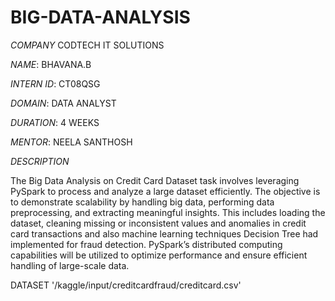 # BIG-DATA-ANALYSIS

*COMPANY* CODTECH IT SOLUTIONS

*NAME*: BHAVANA.B

*INTERN ID*: CT08QSG

*DOMAIN*: DATA ANALYST

*DURATION*: 4 WEEKS

*MENTOR*: NEELA SANTHOSH 

*DESCRIPTION*

The Big Data Analysis on Credit Card Dataset task involves leveraging PySpark to process and analyze a large dataset efficiently. The objective is to demonstrate scalability by handling big data, performing data preprocessing, and extracting meaningful insights. This includes loading the dataset, cleaning missing or inconsistent values and anomalies in credit card transactions and also machine learning techniques Decision Tree had implemented for fraud detection. PySpark’s distributed computing capabilities will be utilized to optimize performance and ensure efficient handling of large-scale data. 


DATASET
'/kaggle/input/creditcardfraud/creditcard.csv'
